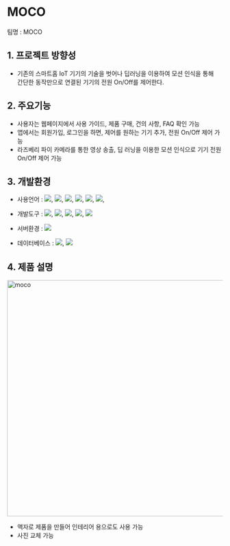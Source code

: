 # MOCO
팀명 : MOCO
## 1. 프로젝트 방향성
- 기존의 스마트홈 IoT 기기의 기술을 벗어나 딥러닝을 이용하여 모션 인식을 통해<br> 간단한 동작만으로 연결된 기기의 전원 On/Off를 제어한다.

## 2. 주요기능
- 사용자는 웹페이지에서 사용 가이드, 제품 구매, 건의 사항, FAQ 확인 가능
- 앱에서는 회원가입, 로그인을 하면, 제어를 원하는 기기 추가, 전원 On/Off 제어 가능
- 라즈베리 파이 카메라를 통한 영상 송출, 딥 러닝을 이용한 모션 인식으로 기기 전원 On/Off 제어 가능

## 3. 개발환경
- 사용언어 : 
<img src="https://img.shields.io/badge/java-007396?style=flat-square&logo=java&logoColor=white"/>,
<img src="https://img.shields.io/badge/HTML-E34F26?style=flat-square&logo=HTML&logoColor=white"/>,
<img src="https://img.shields.io/badge/css3-1572B6?style=flat-square&logo=css3&logoColor=white"/>,
<img src="https://img.shields.io/badge/javascript-F7DF1E?style=flat-square&logo=javascript&logoColor=black"/>,
<img src="https://img.shields.io/badge/jquery-0769AD?style=flat-square&logo=jquery&logoColor=white"/>,
<img src="https://img.shields.io/badge/python-3776AB?style=flat-square&logo=python&logoColor=white"/>,

- 개발도구 : 
<img src="https://img.shields.io/badge/Eclipse IDE-2C2255?style=flat-square&logo=Eclipse IDE&logoColor=white"/>,
<img src="https://img.shields.io/badge/Android Studio-3DDC84?style=flat-square&logo=Android Studio&logoColor=white"/>,
<img src="https://img.shields.io/badge/Arduino-00979D?style=flat-square&logo=Arduino&logoColor=black"/>,
<img src="https://img.shields.io/badge/Jupyter-F37626?style=flat-square&logo=Jupyter&logoColor=black"/>, <img src="https://img.shields.io/badge/Raspberry Pi-22846?style=flat-square&logo=Raspberry Pi&logoColor=black"/>

- 서버환경 : <img src="https://img.shields.io/badge/Apache Tomcat-F8DC75?style=flat-square&logo=Apache Tomcat&logoColor=black"/>

- 데이터베이스 : <img src="https://img.shields.io/badge/Firebase-FFCA28?style=flat-square&logo=Firebase&logoColor=black"/>, <img src="https://img.shields.io/badge/Oracle-F80000?style=flat-square&logo=Oracle&logoColor=black"/>

## 4. 제품 설명
<img width="550" alt="moco" src="https://user-images.githubusercontent.com/99242264/166219554-778d2501-ee54-421b-a413-618ba13261d5.PNG"><br>
- 액자로 제품을 만들어 인테리어 용으로도 사용 가능
- 사진 교체 가능

